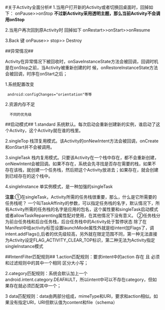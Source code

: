 #关于Activity全面分析#
1.当用户打开新的Activity或者切换回桌面时，回掉如下：
onPause>>onStop 
**不过新Activity采用透明主题，那么当前Activity不会调用onStop**


2.当用户再次回到原Activity时 回掉如下 onRestart>>onStart>>onResume

3.Back 键 onPause>> stop>> Destroy




##异常情况##

Activity在异常情况下被回收时，onSaveInstanceState方法会被回调，回调时机是在onStop之前，当Activity被重新创建的时 候，onRestoreInstanceState方法会被回调，时序在onStart之后；

1.系统配置改变

     android:configChanges="orientation"等等

2.资源内存不足

      不同的优先级
##启动模式##
1.standard 系统默认。每次启动会重新创建新的实例，谁启动了这个Activity，这个Activity就在谁的栈里。

2.singleTop 栈顶复用模式。该Activity的onNewIntent方法会被回调，onCreate和onStart并不会被调用。


3.singleTask 栈内复用模式。只要该Activity在一个栈中存在，都不会重新创建，onNewIntent会被回调。如果不存在，系统会先寻找是否存在需要的栈，如果不存在该栈，就创建一个任务栈，然后把这个Activity放进去；如果存在，就会创建到已经存在的这个栈中。


4.singleInstance
单实例模式，是一种加强的singleTask


**注意**:①在singleTask，Activity所需的任务栈很重要，那么，什么是它所需要的任务栈呢？
一个叫TaskAffinity的参数，可以指定任务栈的名字，默认情况下，所有Activity所需的任务栈的名字是应用的包名，这个属性要和singleTask启动模式或者allowTaskReparenting属性配对使用，在其他情况下没有意义。
②任务栈分为前台任务栈和后台任务栈，后台任务栈中的Activity处于暂停状态
除了在Manifest中给activity标签设置launchMode属性外就是给intent加Flags了，调intent.addFlags(),后者的优先级较高，另外就在限定范围不同，第一种无法直接为Activity设定FLAG_ACTIVITY_CLEAR_TOP标识，第二种无法为Activity指定singleInstance模式


##IntentFilter匹配规则##
1.action匹配规则：要求intent中的action 存在 且 必须和过滤规则中的其中一个相同 区分大小写；


2.category匹配规则：系统会默认加上一个android.intent.category.DEAFAULT，所以intent中可以不存在category，但如果存在就必须匹配其中一个；


3 data匹配规则：data由两部分组成，mimeType和URI，要求和action相似。如果没有指定URI，URI但默认值为content和file（schema）